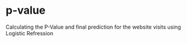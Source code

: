# p-value
Calculating the P-Value and final prediction for the website visits using Logistic Refression
